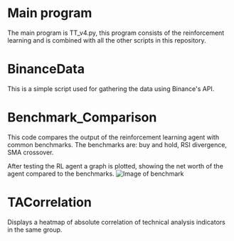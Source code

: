 # Main program
The main program is TT_v4.py, this program consists of the reinforcement learning and is combined with all the other scripts in this repository.

# BinanceData
This is a simple script used for gathering the data using Binance's API.

# Benchmark_Comparison
This code compares the output of the reinforcement learning agent with common benchmarks. The benchmarks are: buy and hold, RSI divergence, SMA crossover.

After testing the RL agent a graph is plotted, showing the net worth of the agent compared to the benchmarks.
![Image of benchmark](https://github.com/StephanAkkerman/TensorTrade/blob/main/Pics/Picture1.png)

# TACorrelation
Displays a heatmap of absolute correlation of technical analysis indicators in the same group. 
